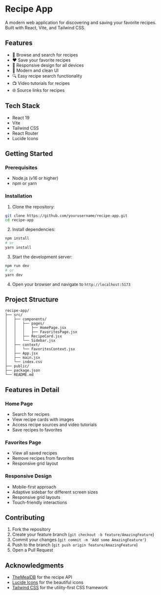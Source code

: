 # Recipe App

A modern web application for discovering and saving your favorite recipes. Built with React, Vite, and Tailwind CSS.

## Features

- 🍳 Browse and search for recipes
- ❤️ Save your favorite recipes
- 📱 Responsive design for all devices
- 🎨 Modern and clean UI
- 🔍 Easy recipe search functionality
- 📺 Video tutorials for recipes
- 🌐 Source links for recipes

## Tech Stack

- React 19
- Vite
- Tailwind CSS
- React Router
- Lucide Icons

## Getting Started

### Prerequisites

- Node.js (v16 or higher)
- npm or yarn

### Installation

1. Clone the repository:
```bash
git clone https://github.com/yourusername/recipe-app.git
cd recipe-app
```

2. Install dependencies:
```bash
npm install
# or
yarn install
```

3. Start the development server:
```bash
npm run dev
# or
yarn dev
```

4. Open your browser and navigate to `http://localhost:5173`

## Project Structure

```
recipe-app/
├── src/
│   ├── components/
│   │   ├── pages/
│   │   │   ├── HomePage.jsx
│   │   │   ├── FavoritesPage.jsx
│   │   ├── RecipeCard.jsx
│   │   └── Sidebar.jsx
│   ├── context/
│   │   └── FavoritesContext.jsx
│   ├── App.jsx
│   ├── main.jsx
│   └── index.css
├── public/
├── package.json
└── README.md
```

## Features in Detail

### Home Page
- Search for recipes
- View recipe cards with images
- Access recipe sources and video tutorials
- Save recipes to favorites

### Favorites Page
- View all saved recipes
- Remove recipes from favorites
- Responsive grid layout

### Responsive Design
- Mobile-first approach
- Adaptive sidebar for different screen sizes
- Responsive grid layouts
- Touch-friendly interactions

## Contributing

1. Fork the repository
2. Create your feature branch (`git checkout -b feature/AmazingFeature`)
3. Commit your changes (`git commit -m 'Add some AmazingFeature'`)
4. Push to the branch (`git push origin feature/AmazingFeature`)
5. Open a Pull Request

## Acknowledgments

- [TheMealDB](https://www.themealdb.com/) for the recipe API
- [Lucide Icons](https://lucide.dev/) for the beautiful icons
- [Tailwind CSS](https://tailwindcss.com/) for the utility-first CSS framework
